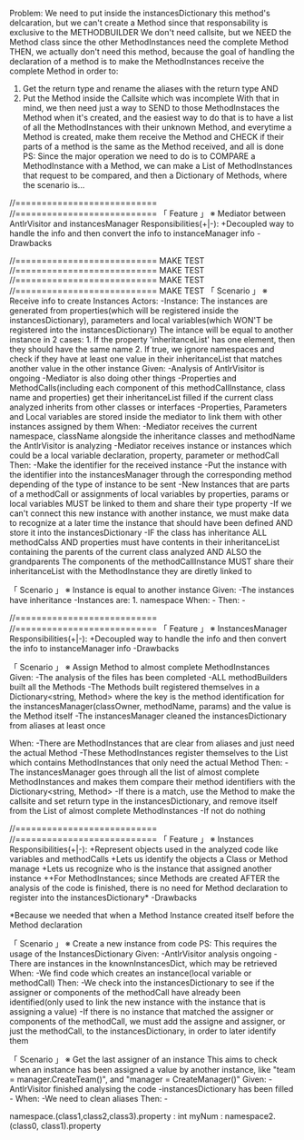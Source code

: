Problem: We need to put inside the instancesDictionary this method's delcaration, but we can't create a Method since that responsability is exclusive to the METHODBUILDER
We don't need callsite, but we NEED the Method class since the other MethodInstances need the complete Method
THEN, we actually don't need this method, because the goal of handling the declaration of a method is to make the MethodInstances receive the complete Method in order to:
1. Get the return type and rename the aliases with the return type AND
2. Put the Method inside the Callsite which was incomplete
With that in mind, we then need just a way to SEND to those MethodInstaces the Method when it's created, and the easiest way to do that is to have a list of all the MethodInstances with their unknown Method, and everytime a Method is created, make them receive the Method and CHECK if their parts of a method is the same as the Method received, and all is done
PS: Since the major operation we need to do is to COMPARE a MethodInstance with a Method, we can make a List of MethodInstances that request to be compared, and then a Dictionary of Methods, where the scenario is...




//===========================  
//===========================  「 Feature 」     ※ Mediator between AntlrVisitor and instancesManager
        Responsibilities(+|-):
+Decoupled way to handle the info and then convert the info to instanceManager info
-Drawbacks

//===========================  MAKE TEST
//===========================  MAKE TEST
//===========================  MAKE TEST
//===========================  MAKE TEST
「 Scenario 」     ※ Receive info to create Instances
Actors:
  -Instance:
    The instances are generated from properties(which will be registered inside the instancesDictionary), parameters and local variables(which WON'T be registered into the instancesDictionary)
    The intance will be equal to another instance in 2 cases:
    1. If the property 'inheritanceList' has one element, then they should have the same name
    2. If true, we ignore namespaces and check if they have at least one value in their inheritanceList that matches another value in the other instance
Given:
        -Analysis of AntlrVisitor is ongoing
        -Mediator is also doing other things
        -Properties and MethodCalls(including each component of this methodCallInstance, class name and properties) get their inheritanceList filled if the current class analyzed inherits from other classes or interfaces
        -Properties, Parameters and Local variables are stored inside the mediator to link them with other instances assigned by them
When:
        -Mediator receives the current namespace, className alongside the inheritance classes and methodName the AntlrVisitor is analyzing
        -Mediator receives instance or instances which could be a local variable declaration, property, parameter or methodCall
Then:
        -Make the identifier for the received instance
        -Put the instance with the identifier into the instancesManager through the corresponding method depending of the type of instance to be sent
        -New Instances that are parts of a methodCall or assignments of local variables by properties, params or local variables MUST be linked to them and share their type property
          -If we can't connect this new instance with another instance, we must make data to recognize at a later time the instance that should have been defined AND store it into the instancesDictionary
        -IF the class has inheritance
         ALL methodCalss AND properties must have contents in their inheritanceList containing the parents of the current class analyzed AND ALSO the grandparents
         The components of the methodCallInstance MUST share their inheritanceList with the MethodInstance they are diretly linked to


「 Scenario 」     ※ Instance is equal to another instance
Given:
        -The instances have inheritance
        -Instances are:
        1. namespace
When:
        -
Then:
        -




//===========================  
//===========================  「 Feature 」     ※ InstancesManager
        Responsibilities(+|-):
+Decoupled way to handle the info and then convert the info to instanceManager info
-Drawbacks


「 Scenario 」     ※ Assign Method to almost complete MethodInstances
Given:
        -The analysis of the files has been completed
        -ALL methodBuilders built all the Methods
        -The Methods built registered themselves in a Dictionary<string, Method> where the key is the method identification for the instancesManager(classOwner, methodName, params) and the value is the Method itself
        -The instancesManager cleaned the instancesDictionary from aliases at least once

When:
        -There are MethodInstances that are clear from aliases and just need the actual Method
        -These MethodInstances register themselves to the List which contains MethodInstances that only need the actual Method
Then:
        -The instancesManager goes through all the list of almost complete MethodInstances and makes them compare their method identifiers with the Dictionary<string, Method>
        -If there is a match, use the Method to make the callsite and set return type in the instancesDictionary, and remove itself from the List of almost complete MethodInstances
        -If not do nothing 



//===========================  
//===========================  「 Feature 」     ※ Instances
        Responsibilities(+|-):
+Represent objects used in the analyzed code like variables and methodCalls
+Lets us identify the objects a Class or Method manage
+Lets us recognize who is the instance that assigned another instance
++For MethodInstances; since Methods are created AFTER the analysis of the code is finished, there is no need for Method declaration to register into the instancesDictionary*
-Drawbacks

*Because we needed that when a Method Instance created itself before the Method declaration

「 Scenario 」     ※ Create a new instance from code
PS: This requires the usage of the InstancesDictionary
Given:
        -AntlrVisitor analysis ongoing
        -There are instances in the knownInstancesDict, which may be retrieved
When:
        -We find code which creates an instance(local variable or methodCall)
Then:
        -We check into the instancesDictionary to see if the assigner or components of the methodCall have already been 
        identified(only used to link the new instance with the instance that is assigning a value)
        -If there is no instance that matched the assigner or components of the methodCall, we must add the assigne and assigner, or just the methodCall, to the instancesDictionary, in order to later identify them


「 Scenario 」     ※ Get the last assigner of an instance
This aims to check when an instance has been assigned a value by another instance, like "team = manager.CreateTeam()", and "manager = CreateManager()"
Given:
        -AntlrVisitor finished analysing the code
        -instancesDictionary has been filled
        -
When:
        -We need to clean aliases
Then:
        -



namespace.(class1,class2,class3).property : int
myNum : namespace2.(class0, class1).property
